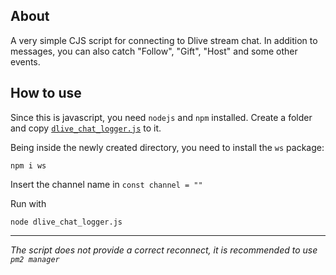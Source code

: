 ## About
A very simple CJS script for connecting to Dlive stream chat.
In addition to messages, you can also catch "Follow", "Gift", "Host" and some other events.

## How to use
Since this is javascript, you need `nodejs` and `npm` installed.
Create a folder and copy <a href="https://github.com/Mikulskii/Dlive-simplest-chat-logger/blob/main/dlive_chat_logger.js">`dlive_chat_logger.js`</a> to it.<p>
Being inside the newly created directory, you need to install the `ws` package:<p> 
```
npm i ws
```

Insert the channel name in `const channel = ""`

Run with
```
node dlive_chat_logger.js
```
---
*The script does not provide a correct reconnect, it is recommended to use `pm2 manager`*
